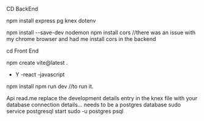 CD BackEnd

npm install express pg knex dotenv

npm install --save-dev nodemon
npm install cors //there was an issue with my chrome browser and had me install cors in the backend

cd Front End 

npm create vite@latest . 
 - Y 
 -react
 -javascript

npm install
npm run dev //to run it. 


Api read.me replace the development details entry in the knex file with your database connection details... needs to be a postgres database
sudo service postgresql start
sudo -u postgres psql
